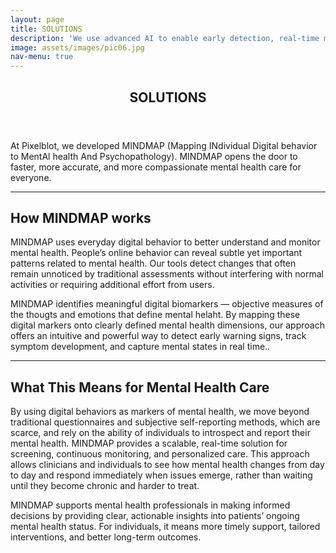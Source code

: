 ```yaml
---
layout: page
title: SOLUTIONS
description: 'We use advanced AI to enable early detection, real-time monitoring, and targeted strategies for public mental health and precision medicine.'
image: assets/images/pic06.jpg
nav-menu: true
---
```


<!-- Main -->
<div id="main" class="alt">

<!-- One -->
<section id="one">
	<div class="inner">
		<header class="major">
			<h1>SOLUTIONS</h1>
		</header>

<!-- Content -->
<p>At Pixelblot, we developed MINDMAP (Mapping INdividual Digital behavior to MentAl health And Psychopathology). MINDMAP opens the door to faster, more accurate, and more compassionate mental health care for everyone.</p>

<hr class="major" />

<h2 id="content">How MINDMAP works</h2>
<p>MINDMAP uses everyday digital behavior to better understand and monitor mental health. People’s online behavior can reveal subtle yet important patterns related to mental health. Our tools detect changes that often remain unnoticed by traditional assessments without interfering with normal activities or requiring additional effort from users.

MINDMAP identifies meaningful digital biomarkers — objective measures of the thougts and emotions that define mental helaht. By mapping these digital markers onto clearly defined mental health dimensions, our approach offers an intuitive and powerful way to detect early warning signs, track symptom development, and capture mental states in real time..</p>

<hr class="major" />

<h2 id="content">What This Means for Mental Health Care</h2>
<p>By using digital behaviors as markers of mental health, we move beyond traditional questionnaires and subjective self-reporting methods, which are scarce, and rely on the ability of individuals to introspect and report their mental health. MINDMAP provides a scalable, real-time solution for screening, continuous monitoring, and personalized care. This approach allows clinicians and individuals to see how mental health changes from day to day and respond immediately when issues emerge, rather than waiting until they become chronic and harder to treat.</br>

MINDMAP supports mental health professionals in making informed decisions by providing clear, actionable insights into patients’ ongoing mental health status. For individuals, it means more timely support, tailored interventions, and better long-term outcomes.</p>

</div>
